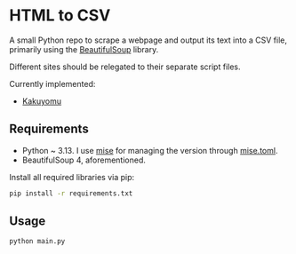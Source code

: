 # HTML to CSV

A small Python repo to scrape a webpage and output its text into a CSV file, primarily using the [BeautifulSoup](https://www.crummy.com/software/BeautifulSoup/bs4/doc/#) library.

Different sites should be relegated to their separate script files.

Currently implemented:

- [Kakuyomu](./kakuyomu.py)

## Requirements

- Python ~ 3.13. I use [mise](https://mise.jdx.dev/) for managing the version through [mise.toml](mise.toml).
- BeautifulSoup 4, aforementioned.

Install all required libraries via pip:
  
```sh
pip install -r requirements.txt
```

## Usage

```sh
python main.py
```

